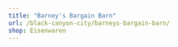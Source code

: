 ```yaml
---
title: "Barney's Bargain Barn"
url: /black-canyon-city/barneys-bargain-barn/
shop: Eisenwaren
---
```

